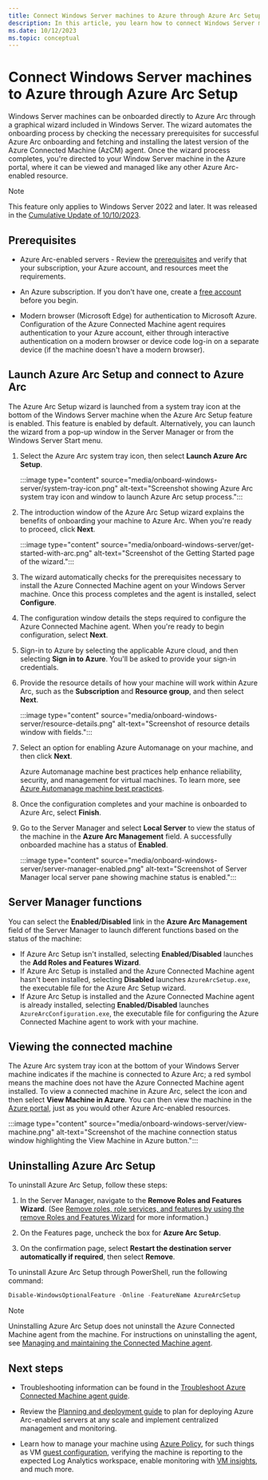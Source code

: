 ```yaml
---
title: Connect Windows Server machines to Azure through Azure Arc Setup
description: In this article, you learn how to connect Windows Server machines to Azure Arc using the built-in Windows Server Azure Arc Setup wizard.
ms.date: 10/12/2023
ms.topic: conceptual
---
```


# Connect Windows Server machines to Azure through Azure Arc Setup

Windows Server machines can be onboarded directly to Azure Arc through a graphical wizard included in Windows Server. The wizard automates the onboarding process by checking the necessary prerequisites for successful Azure Arc onboarding and fetching and installing the latest version of the Azure Connected Machine (AzCM) agent. Once the wizard process completes, you're directed to your Window Server machine in the Azure portal, where it can be viewed and managed like any other Azure Arc-enabled resource.

> [!NOTE]
> This feature only applies to Windows Server 2022 and later. It was released in the [Cumulative Update of 10/10/2023](https://support.microsoft.com/en-us/topic/october-10-2023-kb5031364-os-build-20348-2031-7f1d69e7-c468-4566-887a-1902af791bbc).
> 
## Prerequisites

* Azure Arc-enabled servers - Review the [prerequisites](prerequisites.md) and verify that your subscription, your Azure account, and resources meet the requirements.

* An Azure subscription. If you don't have one, create a [free account](https://azure.microsoft.com/free/?WT.mc_id=A261C142F) before you begin.

* Modern browser (Microsoft Edge) for authentication to Microsoft Azure. Configuration of the Azure Connected Machine agent requires authentication to your Azure account, either through interactive authentication on a modern browser or device code log-in on a separate device (if the machine doesn't have a modern browser).

## Launch Azure Arc Setup and connect to Azure Arc

The Azure Arc Setup wizard is launched from a system tray icon at the bottom of the Windows Server machine when the Azure Arc Setup feature is enabled. This feature is enabled by default. Alternatively, you can launch the wizard from a pop-up window in the Server Manager or from the Windows Server Start menu.

1. Select the Azure Arc system tray icon, then select **Launch Azure Arc Setup**.

    :::image type="content" source="media/onboard-windows-server/system-tray-icon.png" alt-text="Screenshot showing Azure Arc system tray icon and window to launch Azure Arc setup process.":::
   
1. The introduction window of the Azure Arc Setup wizard explains the benefits of onboarding your machine to Azure Arc. When you're ready to proceed, click **Next**.

    :::image type="content" source="media/onboard-windows-server/get-started-with-arc.png" alt-text="Screenshot of the Getting Started page of the wizard.":::

1. The wizard automatically checks for the prerequisites necessary to install the Azure Connected Machine agent on your Windows Server machine. Once this process completes and the agent is installed, select **Configure**.

1. The configuration window details the steps required to configure the Azure Connected Machine agent. When you're ready to begin configuration, select **Next**.

1. Sign-in to Azure by selecting the applicable Azure cloud, and then selecting **Sign in to Azure**. You'll be asked to provide your sign-in credentials.

1. Provide the resource details of how your machine will work within Azure Arc, such as the **Subscription** and **Resource group**, and then select **Next**.

    :::image type="content" source="media/onboard-windows-server/resource-details.png" alt-text="Screenshot of resource details window with fields.":::

1. Select an option for enabling Azure Automanage on your machine, and then click **Next**.

    Azure Automanage machine best practices help enhance reliability, security, and management for virtual machines. To learn more, see [Azure Automanage machine best practices](/azure/automanage/overview-about).

1. Once the configuration completes and your machine is onboarded to Azure Arc, select **Finish**.

1. Go to the Server Manager and select **Local Server** to view the status of the machine in the **Azure Arc Management** field. A successfully onboarded machine has a status of **Enabled**.

    :::image type="content" source="media/onboard-windows-server/server-manager-enabled.png" alt-text="Screenshot of Server Manager local server pane showing machine status is enabled.":::


## Server Manager functions

You can select the **Enabled/Disabled** link in the **Azure Arc Management** field of the Server Manager to launch different functions based on the status of the machine:

- If Azure Arc Setup isn't installed, selecting **Enabled/Disabled** launches the **Add Roles and Features Wizard**.
- If Azure Arc Setup is installed and the Azure Connected Machine agent hasn't been installed, selecting **Disabled** launches `AzureArcSetup.exe`, the executable file for the Azure Arc Setup wizard.
- If Azure Arc Setup is installed and the Azure Connected Machine agent is already installed, selecting **Enabled/Disabled** launches `AzureArcConfiguration.exe`, the executable file for configuring the Azure Connected Machine agent to work with your machine.
    
## Viewing the connected machine

The Azure Arc system tray icon at the bottom of your Windows Server machine indicates if the machine is connected to Azure Arc; a red symbol means the machine does not have the Azure Connected Machine agent installed. To view a connected machine in Azure Arc, select the icon and then select **View Machine in Azure**. You can then view the machine in the [Azure portal](https://portal.azure.com/), just as you would other Azure Arc-enabled resources.

:::image type="content" source="media/onboard-windows-server/view-machine.png" alt-text="Screenshot of the machine connection status window  highlighting the View Machine in Azure button.":::

## Uninstalling Azure Arc Setup

To uninstall Azure Arc Setup, follow these steps:

1. In the Server Manager, navigate to the **Remove Roles and Features Wizard**. (See [Remove roles, role services, and features by using the remove Roles and Features Wizard](/windows-server/administration/server-manager/install-or-uninstall-roles-role-services-or-features#remove-roles-role-services-and-features-by-using-the-remove-roles-and-features-wizard) for more information.)

1. On the Features page, uncheck the box for **Azure Arc Setup**.

1. On the confirmation page, select **Restart the destination server automatically if required**, then select **Remove**.

To uninstall Azure Arc Setup through PowerShell, run the following command:

```powershell
Disable-WindowsOptionalFeature -Online -FeatureName AzureArcSetup
```

> [!NOTE]
> Uninstalling Azure Arc Setup does not uninstall the Azure Connected Machine agent from the machine. For instructions on uninstalling the agent, see [Managing and maintaining the Connected Machine agent](manage-agent.md).
>

## Next steps

* Troubleshooting information can be found in the [Troubleshoot Azure Connected Machine agent guide](troubleshoot-agent-onboard.md).

* Review the [Planning and deployment guide](plan-at-scale-deployment.md) to plan for deploying Azure Arc-enabled servers at any scale and implement centralized management and monitoring.

* Learn how to manage your machine using [Azure Policy](../../governance/policy/overview.md), for such things as VM [guest configuration](../../governance/machine-configuration/overview.md), verifying the machine is reporting to the expected Log Analytics workspace, enable monitoring with [VM insights](../../azure-monitor/vm/vminsights-enable-policy.md), and much more.
